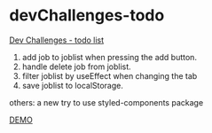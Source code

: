 # devChallenges-todo
[Dev Challenges - todo list](https://devchallenges.io/challenges/hH6PbOHBdPm6otzw2De5)

1. add job to joblist when pressing the add button.
2. handle delete job from joblist.
3. filter joblist by useEffect when changing the tab
4. save joblist to localStorage.

others: a new try to use styled-components package

[DEMO](https://devchallenge-todo.web.app/)

